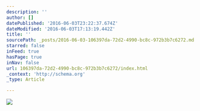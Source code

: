 ```yaml
---
description: ''
author: []
datePublished: '2016-06-03T23:22:37.674Z'
dateModified: '2016-06-03T17:13:19.442Z'
title: ''
sourcePath: _posts/2016-06-03-106397da-72d2-4990-bc8c-972b3b7c6272.md
starred: false
inFeed: true
hasPage: true
inNav: false
url: 106397da-72d2-4990-bc8c-972b3b7c6272/index.html
_context: 'http://schema.org'
_type: Article

---
```

![](https://the-grid-user-content.s3-us-west-2.amazonaws.com/7795907b-fd3d-4911-b214-85934c2e6dcb.jpg)